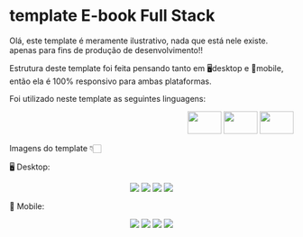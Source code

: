 # template E-book Full Stack

Olá, este template é meramente ilustrativo, nada que está nele existe. apenas para fins de produção de desenvolvimento!!

Estrutura deste template foi feita pensando tanto em 🖥desktop e 📱mobile, então ela é 100% responsivo para ambas plataformas.

   Foi utilizado neste template as seguintes linguagens:

<div align="right">
   <img height="40" width="60" src="https://cdn.jsdelivr.net/gh/devicons/devicon/icons/html5/html5-original.svg" />
   <img height="40" width="60" src="https://cdn.jsdelivr.net/gh/devicons/devicon/icons/css3/css3-original.svg" />
   <img height="40" width="60" src="https://cdn.jsdelivr.net/gh/devicons/devicon/icons/jquery/jquery-original-wordmark.svg" />
</div>

Imagens do template 👇🏻
  
  🖥 Desktop:
  <div align="center">
    <img src="https://cdn.discordapp.com/attachments/799033637789761556/1083744796536999996/image.png" />
    <img src="https://cdn.discordapp.com/attachments/799033637789761556/1083744797157765150/image.png" />
    <img src="https://cdn.discordapp.com/attachments/799033637789761556/1083744797493297262/image.png" />
    <img src="https://cdn.discordapp.com/attachments/799033637789761556/1083744797820457000/image.png" />
   </div>
    
  📱 Mobile:
   <div align="center">
      <img src="https://cdn.discordapp.com/attachments/799033637789761556/1083745833264107520/image.png" />
      <img src="https://cdn.discordapp.com/attachments/799033637789761556/1083745833582862456/image.png" />
      <img src="https://cdn.discordapp.com/attachments/799033637789761556/1083745833834516480/image.png" />
      <img src="https://cdn.discordapp.com/attachments/799033637789761556/1083745834048442488/image.png" />
   </div>
